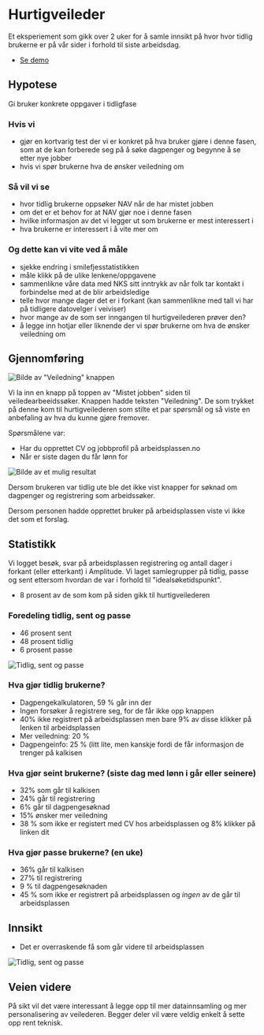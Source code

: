 <div className="container mx-auto mt-2 mb-4">

# Hurtigveileder

Et eksperiement som gikk over 2 uker for å samle innsikt på hvor hvor tidlig brukerne er på vår sider i forhold til siste arbeidsdag.

- [Se demo](https://hurtigveileder.nav.party)

## Hypotese

Gi bruker konkrete oppgaver i tidligfase

### Hvis vi
- gjør en kortvarig test der vi er konkret på hva bruker gjøre i denne fasen, som at de kan forberede seg på å søke dagpenger og begynne å se etter nye jobber
- hvis vi spør brukerne hva de ønsker veiledning om

### Så vil vi se
- hvor tidlig brukerne oppsøker NAV når de har mistet jobben
- om det er et behov for at NAV gjør noe i denne fasen
- hvilke informasjon av det vi legger ut som brukerne er mest interessert i
- hva brukerne er interessert i å vite mer om

### Og dette kan vi vite ved å måle
- sjekke endring i smilefjesstatistikken
- måle klikk på de ulike lenkene/oppgavene
- sammenlikne våre data med NKS sitt inntrykk av når folk tar kontakt i forbindelse med at de blir arbeidsledige
- telle hvor mange dager det er i forkant (kan sammenlikne med tall vi har på tidligere datovelger i veiviser)
- hvor mange av de som ser inngangen til hurtigveilederen prøver den?
- å legge inn hotjar eller liknende der vi spør brukerne om hva de ønsker veiledning om

## Gjennomføring

![Bilde av "Veiledning" knappen](/images/muligheter/hurtigveileder/inngang-til-hurtigveileder.png)

Vi la inn en knapp på toppen av "Mistet jobben" siden til veiledearbeeidssøker.
Knappen hadde teksten "Veiledning". De som trykket på denne kom til hurtigveilederen som stilte et par spørsmål og så viste en anbefaling av hva du kunne gjøre fremover.

Spørsmålene var:
- Har du opprettet CV og jobbprofil på arbeidsplassen.no
- Når er siste dagen du får lønn for

![Bilde av et mulig resultat](/images/muligheter/hurtigveileder/mulig-resultat-av-veileder.png)

Dersom brukeren var tidlig ute ble det ikke vist knapper for søknad om dagpenger og registrering som arbeidssøker.

Dersom personen hadde opprettet bruker på arbeidsplassen viste vi ikke det som et forslag.

## Statistikk

Vi logget besøk, svar på arbeidsplassen registrering og antall dager i forkant (eller etterkant) i Amplitude. Vi laget samlegrupper på tidlig, passe og sent ettersom hvordan de var i forhold til "idealsøketidspunkt".

- 8 prosent av de som kom på siden gikk til hurtigveilederen

### Foredeling tidlig, sent og passe

- 46 prosent sent
- 48 prosent tidlig
- 6 prosent passe

![Tidlig, sent og passe](/images/muligheter/hurtigveileder/besok-og-fordeling.png)
 
### Hva gjør tidlig brukerne?
- Dagpengekalkulatoren, 59 % går inn der
- Ingen forsøker å registrere seg, for de får ikke opp knappen
- 40% ikke registrert på arbeidsplassen men bare 9% av disse klikker på lenken til arbeidsplassen
- Mer veiledning: 20 %
- Dagpengeinfo: 25 % (litt lite, men kanskje fordi de får informasjon de trenger på kalkisen
 
### Hva gjør seint brukerne? (siste dag med lønn i går eller seinere)
- 32% som går til kalkisen
- 24% går til registrering
- 6% går til dagpengesøknad
- 15% ønsker mer veiledning
- 38 % som ikke er registert med CV hos arbeidsplassen og 8% klikker på linken dit

### Hva gjør passe brukerne? (en uke)
- 36% går til kalkisen
- 27% til registrering
- 9 % til dagpengesøknaden
- 45 % som ikke er registrert på arbeidsplassen og *ingen* av de går til arbeidsplassen

## Innsikt

- Det er overraskende få som går videre til arbeidsplassen

![Tidlig, sent og passe](/images/muligheter/hurtigveileder/arbeidsplassen.png)

## Veien videre

På sikt vil det være interessant å legge opp til mer datainnsamling og mer personalisering av veilederen. Begger deler vil være veldig enkelt å sette opp rent teknisk.

</div>